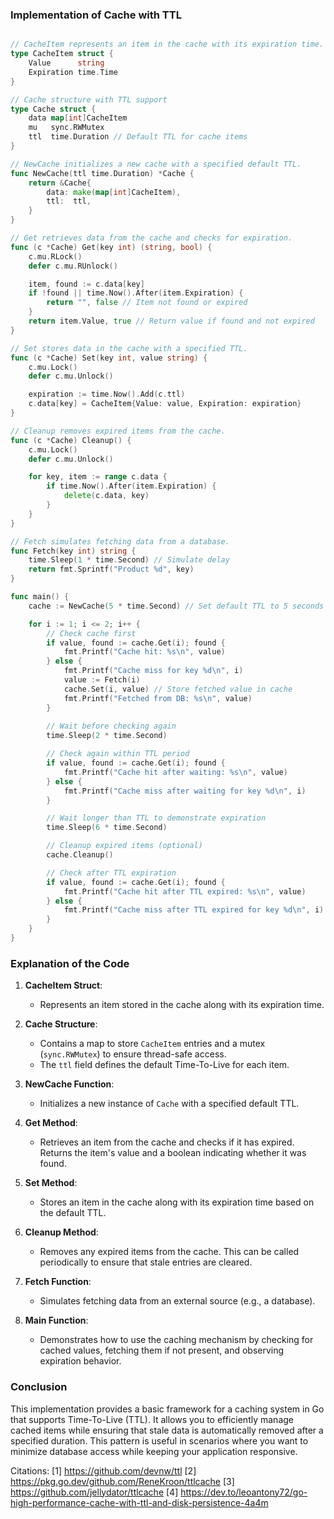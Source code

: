 ### Implementation of Cache with TTL

```go

// CacheItem represents an item in the cache with its expiration time.
type CacheItem struct {
    Value      string
    Expiration time.Time
}

// Cache structure with TTL support
type Cache struct {
    data map[int]CacheItem
    mu   sync.RWMutex
    ttl  time.Duration // Default TTL for cache items
}

// NewCache initializes a new cache with a specified default TTL.
func NewCache(ttl time.Duration) *Cache {
    return &Cache{
        data: make(map[int]CacheItem),
        ttl:  ttl,
    }
}

// Get retrieves data from the cache and checks for expiration.
func (c *Cache) Get(key int) (string, bool) {
    c.mu.RLock()
    defer c.mu.RUnlock()

    item, found := c.data[key]
    if !found || time.Now().After(item.Expiration) {
        return "", false // Item not found or expired
    }
    return item.Value, true // Return value if found and not expired
}

// Set stores data in the cache with a specified TTL.
func (c *Cache) Set(key int, value string) {
    c.mu.Lock()
    defer c.mu.Unlock()

    expiration := time.Now().Add(c.ttl)
    c.data[key] = CacheItem{Value: value, Expiration: expiration}
}

// Cleanup removes expired items from the cache.
func (c *Cache) Cleanup() {
    c.mu.Lock()
    defer c.mu.Unlock()

    for key, item := range c.data {
        if time.Now().After(item.Expiration) {
            delete(c.data, key)
        }
    }
}

// Fetch simulates fetching data from a database.
func Fetch(key int) string {
    time.Sleep(1 * time.Second) // Simulate delay
    return fmt.Sprintf("Product %d", key)
}

func main() {
    cache := NewCache(5 * time.Second) // Set default TTL to 5 seconds

    for i := 1; i <= 2; i++ {
        // Check cache first
        if value, found := cache.Get(i); found {
            fmt.Printf("Cache hit: %s\n", value)
        } else {
            fmt.Printf("Cache miss for key %d\n", i)
            value := Fetch(i)
            cache.Set(i, value) // Store fetched value in cache
            fmt.Printf("Fetched from DB: %s\n", value)
        }
        
        // Wait before checking again
        time.Sleep(2 * time.Second)

        // Check again within TTL period
        if value, found := cache.Get(i); found {
            fmt.Printf("Cache hit after waiting: %s\n", value)
        } else {
            fmt.Printf("Cache miss after waiting for key %d\n", i)
        }

        // Wait longer than TTL to demonstrate expiration
        time.Sleep(6 * time.Second)

        // Cleanup expired items (optional)
        cache.Cleanup()

        // Check after TTL expiration
        if value, found := cache.Get(i); found {
            fmt.Printf("Cache hit after TTL expired: %s\n", value)
        } else {
            fmt.Printf("Cache miss after TTL expired for key %d\n", i)
        }
    }
}
```

### Explanation of the Code

1. **CacheItem Struct**:
   - Represents an item stored in the cache along with its expiration time.

2. **Cache Structure**:
   - Contains a map to store `CacheItem` entries and a mutex (`sync.RWMutex`) to ensure thread-safe access.
   - The `ttl` field defines the default Time-To-Live for each item.

3. **NewCache Function**:
   - Initializes a new instance of `Cache` with a specified default TTL.

4. **Get Method**:
   - Retrieves an item from the cache and checks if it has expired. Returns the item's value and a boolean indicating whether it was found.

5. **Set Method**:
   - Stores an item in the cache along with its expiration time based on the default TTL.

6. **Cleanup Method**:
   - Removes any expired items from the cache. This can be called periodically to ensure that stale entries are cleared.

7. **Fetch Function**:
   - Simulates fetching data from an external source (e.g., a database).

8. **Main Function**:
   - Demonstrates how to use the caching mechanism by checking for cached values, fetching them if not present, and observing expiration behavior.

### Conclusion

This implementation provides a basic framework for a caching system in Go that supports Time-To-Live (TTL). It allows you to efficiently manage cached items while ensuring that stale data is automatically removed after a specified duration. This pattern is useful in scenarios where you want to minimize database access while keeping your application responsive.

Citations:
[1] https://github.com/devnw/ttl
[2] https://pkg.go.dev/github.com/ReneKroon/ttlcache
[3] https://github.com/jellydator/ttlcache
[4] https://dev.to/leoantony72/go-high-performance-cache-with-ttl-and-disk-persistence-4a4m